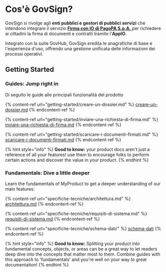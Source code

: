 # Cos'è GovSign?

GovSign si rivolge agli **enti pubblici e gestori di pubblici servizi** che intendono integrare il servizio  [**Firma con IO di PagoPA S.p.A.** ](https://firma.io.italia.it/)per richiedere ai cittadini la firma di documenti e contratti tramite l'**AppIO**. &#x20;

Integrato con la suite GovHub, GovSign eredita le anagrafiche di base e l'esperienza d'uso, offrendo una gestione unificata delle informazioni dei processi operativi.

## Getting Started

### Guides: Jump right in

Di seguito le guide alle principali funzionalità del prodotto

{% content-ref url="getting-started/creare-un-dossier.md" %}
[creare-un-dossier.md](getting-started/creare-un-dossier.md)
{% endcontent-ref %}

{% content-ref url="getting-started/inviare-una-richiesta-di-firma.md" %}
[inviare-una-richiesta-di-firma.md](getting-started/inviare-una-richiesta-di-firma.md)
{% endcontent-ref %}

{% content-ref url="getting-started/scaricare-i-documenti-firmati.md" %}
[scaricare-i-documenti-firmati.md](getting-started/scaricare-i-documenti-firmati.md)
{% endcontent-ref %}

{% hint style="info" %}
**Good to know:** your product docs aren't just a reference of all your features! use them to encourage folks to perform certain actions and discover the value in your product.
{% endhint %}

### Fundamentals: Dive a little deeper

Learn the fundamentals of MyProduct to get a deeper understanding of our main features:

{% content-ref url="specifiche-tecniche/architettura.md" %}
[architettura.md](specifiche-tecniche/architettura.md)
{% endcontent-ref %}

{% content-ref url="specifiche-tecniche/requisiti-di-sistema.md" %}
[requisiti-di-sistema.md](specifiche-tecniche/requisiti-di-sistema.md)
{% endcontent-ref %}

{% content-ref url="specifiche-tecniche/schema-dati/" %}
[schema-dati](specifiche-tecniche/schema-dati/)
{% endcontent-ref %}

{% hint style="info" %}
**Good to know:** Splitting your product into fundamental concepts, objects, or areas can be a great way to let readers deep dive into the concepts that matter most to them. Combine guides with this approach to 'fundamentals' and you're well on your way to great documentation!
{% endhint %}
